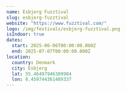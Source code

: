```yaml
---
name: Esbjerg Fuzztival
slug: esbjerg-fuzztival
website: "https://www.fuzztival.com/"
logo: /img/festivals/esbjerg-fuzztival.png
isIndoor: true
dates:
  start: 2025-06-06T00:00:00.000Z
  end: 2025-07-07T00:00:00.000Z
location:
  country: Denmark
  city: Esbjerg
  lat: 55.46497946389984
  lon: 8.459744361489337
---
```

